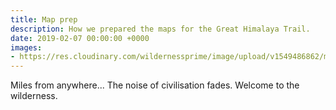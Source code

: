 ```yaml
---
title: Map prep
description: How we prepared the maps for the Great Himalaya Trail.
date: 2019-02-07 00:00:00 +0000
images:
- https://res.cloudinary.com/wildernessprime/image/upload/v1549486862/media/nepal.jpg
---
```

Miles from anywhere... The noise of civilisation fades. Welcome to the wilderness.